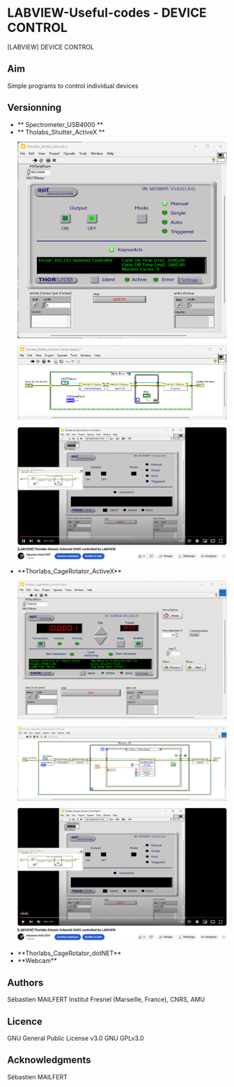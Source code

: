 # LABVIEW-Useful-codes - DEVICE CONTROL
[LABVIEW] DEVICE CONTROL


## Aim
Simple programs to control individual devices

## Versionning
<ul>
<li> ** Spectrometer_USB4000 **</li>

<li> ** Tholabs_Shutter_ActiveX **</li>
  
![image](https://github.com/MAILFERT-Sebastien/LABVIEW-Useful-codes/blob/main/Device_control/Thorlabs_Shutter_ActiveX/Thorlabs_Shutter_ActiveX.png)

![image](https://github.com/MAILFERT-Sebastien/LABVIEW-Useful-codes/blob/main/Device_control/Thorlabs_Shutter_ActiveX/Thorlabs_Shutter_ActiveX_2.png)

[![Watch the video](https://github.com/MAILFERT-Sebastien/LABVIEW-Useful-codes/blob/main/Device_control/Thorlabs_Shutter_ActiveX/Thorlabs_Shutter_ActiveX_3.png)](https://youtu.be/wK0ihhYWcJ8)
  



<li> **Thorlabs_CageRotator_ActiveX**</li>

![image](https://github.com/MAILFERT-Sebastien/LABVIEW-Useful-codes/blob/main/Device_control/Thorlabs_CageRotator_ActiveX/Thorlabs_CageRotator_ActiveX_Full_1.png)

![image](https://github.com/MAILFERT-Sebastien/LABVIEW-Useful-codes/blob/main/Device_control/Thorlabs_CageRotator_ActiveX/Thorlabs_CageRotator_ActiveX_Full_2.png)

[![Watch the video](https://github.com/MAILFERT-Sebastien/LABVIEW-Useful-codes/blob/main/Device_control/Thorlabs_CageRotator_ActiveX/Thorlabs_CageRotator_ActiveX_Full_3.png)](https://youtu.be/Oemz80T-54o)





<li> **Thorlabs_CageRotator_dotNET**</li>


<li> **Webcam**</li>
</ul>





## Authors
Sébastien MAILFERT
Institut Fresnel (Marseille, France), CNRS, AMU

## Licence
GNU General Public License v3.0
GNU GPLv3.0

## Acknowledgments
Sébastien MAILFERT
